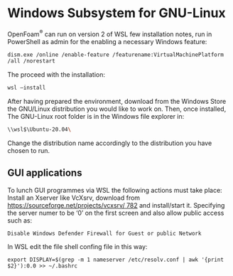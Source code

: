 # Windows Subsystem for GNU-Linux

OpenFoam<sup>®</sup> can run on version 2 of WSL few installation notes,
run in PowerShell as admin for the enabling a necessary Windows feature:

```sh
dism.exe /online /enable-feature /featurename:VirtualMachinePlatform
/all /norestart
```
The proceed with the installation:
```sh
wsl –install
```

After having prepared the environment, download from the Windows Store the GNU/Linux
distribution you would like to work on. Then, once installed, The GNU-Linux root folder
is in the Windows file explorer in:

```sh
\\wsl$\Ubuntu-20.04\
```
Change the distribution name accordingly to the distribution you have chosen to run.

## GUI applications
To lunch GUI programmes via WSL the following actions must take place:
Install an Xserver like VcXsrv, download from
[https://sourceforge.net/projects/vcxsrv/ 782](https://sourceforge.net/projects/vcxsrv/)
and install/start it. Specifying the server numer to be ‘0’ on the first
screen and also allow public access such as:

```console 
Disable Windows Defender Firewall for Guest or public Network
```
In WSL edit the file shell confing file in this way:
``` console
export DISPLAY=$(grep -m 1 nameserver /etc/resolv.conf | awk '{print $2}'):0.0 >> ~/.bashrc
```

<!--  Script to show the footer   -->
<html>
<script
    src="https://code.jquery.com/jquery-3.3.1.js"
    integrity="sha256-2Kok7MbOyxpgUVvAk/HJ2jigOSYS2auK4Pfzbm7uH60="
    crossorigin="anonymous">
</script>
<script>
$(function(){
  $("#footer").load("../footers/footer_first_level_depth.html");
});
</script>
<body>
<div id="footer"></div>
</body>
</html>
